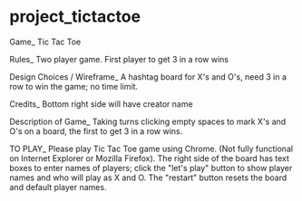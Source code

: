 # project_tictactoe

Game_
Tic Tac Toe

Rules_
Two player game. First player to get 3 in a row wins

Design Choices / Wireframe_
A hashtag board for X's and O's, need 3 in a row to win the game; no time limit.

Credits_
Bottom right side will have creator name

Description of Game_
Taking turns clicking empty spaces to mark X's and O's on a board, the first to get 3 in a row wins.

TO PLAY_
Please play Tic Tac Toe game using Chrome. (Not fully functional on Internet Explorer or Mozilla Firefox).
The right side of the board has text boxes to enter names of players; click the "let's play" button to show player names and who will play as X and O.
The "restart" button resets the board and default player names.
